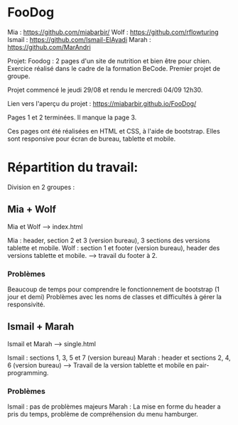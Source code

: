 # FooDog

Mia : https://github.com/miabarbir/
Wolf : https://github.com/rflowturing
Ismail : https://github.com/Ismail-ElAyadi
Marah : https://github.com/MarAndri

Projet: 
Foodog : 2 pages d'un site de nutrition et bien être pour chien.
Exercice réalisé dans le cadre de la formation BeCode. Premier projet  de groupe.

Projet commencé le jeudi 29/08 et rendu le mercredi 04/09 12h30.

Lien vers l'aperçu du projet : https://miabarbir.github.io/FooDog/

Pages 1 et 2 terminées. Il manque la page 3.

Ces pages ont été réalisées en HTML et CSS, à l'aide de bootstrap. Elles sont responsive pour écran de bureau, tablette et mobile.

# Répartition du travail:

Division en 2 groupes :

## Mia + Wolf
Mia et Wolf --> index.html

Mia : header, section 2 et 3 (version bureau), 3 sections des versions tablette et mobile.
Wolf : section 1 et footer (version bureau), header des versions tablette et mobile.
--> travail du footer à 2.

### Problèmes
Beaucoup de temps pour comprendre le fonctionnement de bootstrap (1 jour et demi)
Problèmes avec les noms de classes et difficultés à gérer la responsivité.

## Ismail + Marah
Ismail et Marah --> single.html

Ismail : sections 1, 3, 5 et 7 (version bureau)
Marah : header et sections 2, 4, 6 (version bureau)
--> Travail de la version tablette et mobile en pair-programming.

### Problèmes
Ismail : pas de problèmes majeurs
Marah : La mise en forme du header a pris du temps, problème de compréhension du menu hamburger.



